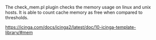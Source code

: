 The check_mem.pl plugin checks the memory usage on linux and unix hosts. It is able to count cache memory as free when compared to thresholds.

https://icinga.com/docs/icinga2/latest/doc/10-icinga-template-library/#mem
